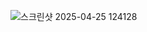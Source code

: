 ![스크린샷 2025-04-25 124128](https://github.com/user-attachments/assets/bf14bf66-ff87-4351-b5f6-578d53fab84c)
